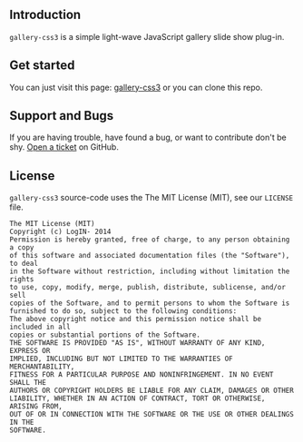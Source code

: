 ## Introduction
`gallery-css3` is a simple light-wave JavaScript gallery slide show plug-in.

## Get started
You can just visit this page: [gallery-css3](http://ivantomic.com/projects/gallery-css3/)
or you can clone this repo.


## Support and Bugs
If you are having trouble, have found a bug, or want to contribute don't be shy.
[Open a ticket](https://github.com/LogIN-/ospnc/issues) on GitHub.

## License
`gallery-css3` source-code uses the The MIT License (MIT), see our `LICENSE` file.
```
The MIT License (MIT)
Copyright (c) LogIN- 2014
Permission is hereby granted, free of charge, to any person obtaining a copy
of this software and associated documentation files (the "Software"), to deal
in the Software without restriction, including without limitation the rights
to use, copy, modify, merge, publish, distribute, sublicense, and/or sell
copies of the Software, and to permit persons to whom the Software is
furnished to do so, subject to the following conditions:
The above copyright notice and this permission notice shall be included in all
copies or substantial portions of the Software.
THE SOFTWARE IS PROVIDED "AS IS", WITHOUT WARRANTY OF ANY KIND, EXPRESS OR
IMPLIED, INCLUDING BUT NOT LIMITED TO THE WARRANTIES OF MERCHANTABILITY,
FITNESS FOR A PARTICULAR PURPOSE AND NONINFRINGEMENT. IN NO EVENT SHALL THE
AUTHORS OR COPYRIGHT HOLDERS BE LIABLE FOR ANY CLAIM, DAMAGES OR OTHER
LIABILITY, WHETHER IN AN ACTION OF CONTRACT, TORT OR OTHERWISE, ARISING FROM,
OUT OF OR IN CONNECTION WITH THE SOFTWARE OR THE USE OR OTHER DEALINGS IN THE
SOFTWARE.
```